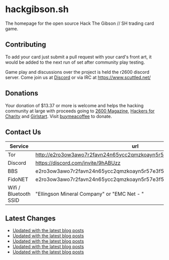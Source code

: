 # hackgibson.sh
The homepage for the open source Hack The Gibson // SH trading card game.


## Contributing

To add your card just submit a pull request with your card's front art, it would be added to the next run of set after community play testing.

Game play and discussions over the project is held the r2600 discord server. Come join us at [Discord](https://discord.com/invite/9hABUzz) or via IRC at https://www.scuttled.net/


## Donations

Your donation of $13.37 or more is welcome and helps the hacking community at large with proceeds going to [2600 Magazine](https://2600.com/), [Hackers for Charity](https://hackersforcharity.org) and [Girlstart](https://girlstart.org).  Visit [buymeacoffee](https://www.buymeacoffee.com/hackgibson.sh) to donate.


## Contact Us

Service | url
-|-
Tor | http://e2ro3ow3awo7r2favn24n65ycc2qmzkoayn5r57e3f56nvjwdcgg32ad.onion
Discord | https://discord.com/invite/9hABUzz
BBS | e2ro3ow3awo7r2favn24n65ycc2qmzkoayn5r57e3f56nvjwdcgg32ad.onion:23
FidoNET | e2ro3ow3awo7r2favn24n65ycc2qmzkoayn5r57e3f56nvjwdcgg32ad.onion:24554
Wifi / Bluetooth SSID | "Ellingson Mineral Company" or "EMC Net - <fidonet address>"

## Latest Changes
<!-- BLOG-POST-LIST:START -->
- [Updated with the latest blog posts](https://github.com/DFW2600/hackgibson.sh/commit/6ad348a04c25655bcff61655906cd3c0ffada2f0)
- [Updated with the latest blog posts](https://github.com/DFW2600/hackgibson.sh/commit/ed4d6d9efd3d4b4ba7888ccecf4079327eb4f7e6)
- [Updated with the latest blog posts](https://github.com/DFW2600/hackgibson.sh/commit/e7e80f7432c12749999373723d293596885d228a)
- [Updated with the latest blog posts](https://github.com/DFW2600/hackgibson.sh/commit/e1e1b7be26c2ea6125b1eb509207ef5ab8b2688f)
- [Updated with the latest blog posts](https://github.com/DFW2600/hackgibson.sh/commit/9c74fdbd28d3b13331edf17ca322b89275b4a966)
<!-- BLOG-POST-LIST:END -->

